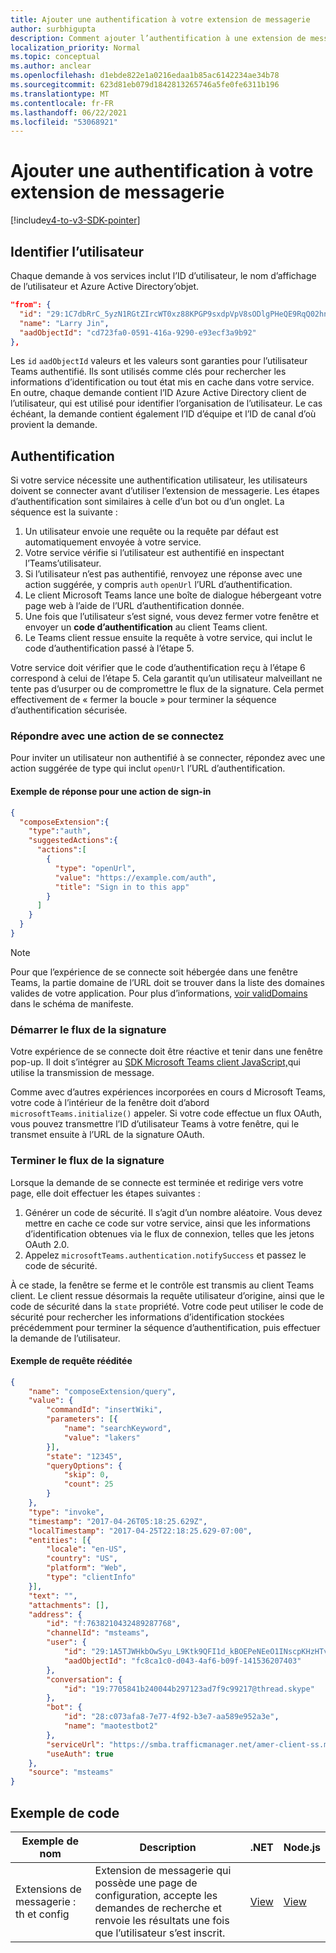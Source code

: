 ```yaml
---
title: Ajouter une authentification à votre extension de messagerie
author: surbhigupta
description: Comment ajouter l’authentification à une extension de messagerie
localization_priority: Normal
ms.topic: conceptual
ms.author: anclear
ms.openlocfilehash: d1ebde822e1a0216edaa1b85ac6142234ae34b78
ms.sourcegitcommit: 623d81eb079d1842813265746a5fe0fe6311b196
ms.translationtype: MT
ms.contentlocale: fr-FR
ms.lasthandoff: 06/22/2021
ms.locfileid: "53068921"
---
```

# <a name="add-authentication-to-your-messaging-extension"></a>Ajouter une authentification à votre extension de messagerie

[!include[v4-to-v3-SDK-pointer](~/includes/v4-to-v3-pointer-me.md)]

## <a name="identify-the-user"></a>Identifier l’utilisateur

Chaque demande à vos services inclut l’ID d’utilisateur, le nom d’affichage de l’utilisateur et Azure Active Directory’objet.

```json
"from": {
  "id": "29:1C7dbRrC_5yzN1RGtZIrcWT0xz88KPGP9sxdpVpV8sODlgPHeQE9RqQ02hnpuKzy6zZ-AaZx6swUOMj_Dsdse3TQ4sIaeebbFBF-VgjJy_nY",
  "name": "Larry Jin",
  "aadObjectId": "cd723fa0-0591-416a-9290-e93ecf3a9b92"
},
```

Les `id` `aadObjectId` valeurs et les valeurs sont garanties pour l’utilisateur Teams authentifié. Ils sont utilisés comme clés pour rechercher les informations d’identification ou tout état mis en cache dans votre service. En outre, chaque demande contient l’ID Azure Active Directory client de l’utilisateur, qui est utilisé pour identifier l’organisation de l’utilisateur. Le cas échéant, la demande contient également l’ID d’équipe et l’ID de canal d’où provient la demande.

## <a name="authentication"></a>Authentification

Si votre service nécessite une authentification utilisateur, les utilisateurs doivent se connecter avant d’utiliser l’extension de messagerie. Les étapes d’authentification sont similaires à celle d’un bot ou d’un onglet. La séquence est la suivante :

1. Un utilisateur envoie une requête ou la requête par défaut est automatiquement envoyée à votre service.
1. Votre service vérifie si l’utilisateur est authentifié en inspectant l’Teams’utilisateur.
1. Si l’utilisateur n’est pas authentifié, renvoyez une réponse avec une action suggérée, y compris `auth` `openUrl` l’URL d’authentification.
1. Le client Microsoft Teams lance une boîte de dialogue hébergeant votre page web à l’aide de l’URL d’authentification donnée.
1. Une fois que l’utilisateur s’est signé, vous devez fermer votre fenêtre et envoyer un **code d’authentification** au client Teams client.
1. Le Teams client ressue ensuite la requête à votre service, qui inclut le code d’authentification passé à l’étape 5.

Votre service doit vérifier que le code d’authentification reçu à l’étape 6 correspond à celui de l’étape 5. Cela garantit qu’un utilisateur malveillant ne tente pas d’usurper ou de compromettre le flux de la signature. Cela permet effectivement de « fermer la boucle » pour terminer la séquence d’authentification sécurisée.

### <a name="respond-with-a-sign-in-action"></a>Répondre avec une action de se connectez

Pour inviter un utilisateur non authentifié à se connecter, répondez avec une action suggérée de type qui inclut `openUrl` l’URL d’authentification.

#### <a name="response-example-for-a-sign-in-action"></a>Exemple de réponse pour une action de sign-in

```json
{
  "composeExtension":{
    "type":"auth",
    "suggestedActions":{
      "actions":[
        {
          "type": "openUrl",
          "value": "https://example.com/auth",
          "title": "Sign in to this app"
        }
      ]
    }
  }
}
```

> [!NOTE]
> Pour que l’expérience de se connecte soit hébergée dans une fenêtre Teams, la partie domaine de l’URL doit se trouver dans la liste des domaines valides de votre application. Pour plus d’informations, [voir validDomains](~/resources/schema/manifest-schema.md#validdomains) dans le schéma de manifeste.

### <a name="start-the-sign-in-flow"></a>Démarrer le flux de la signature

Votre expérience de se connecte doit être réactive et tenir dans une fenêtre pop-up. Il doit s’intégrer au [SDK Microsoft Teams client JavaScript,](/javascript/api/overview/msteams-client)qui utilise la transmission de message.

Comme avec d’autres expériences incorporées en cours d Microsoft Teams, votre code à l’intérieur de la fenêtre doit d’abord `microsoftTeams.initialize()` appeler. Si votre code effectue un flux OAuth, vous pouvez transmettre l’ID d’utilisateur Teams à votre fenêtre, qui le transmet ensuite à l’URL de la signature OAuth.

### <a name="complete-the-sign-in-flow"></a>Terminer le flux de la signature

Lorsque la demande de se connecte est terminée et redirige vers votre page, elle doit effectuer les étapes suivantes :

1. Générer un code de sécurité. Il s’agit d’un nombre aléatoire. Vous devez mettre en cache ce code sur votre service, ainsi que les informations d’identification obtenues via le flux de connexion, telles que les jetons OAuth 2.0.
1. Appelez `microsoftTeams.authentication.notifySuccess` et passez le code de sécurité.

À ce stade, la fenêtre se ferme et le contrôle est transmis au client Teams client. Le client ressue désormais la requête utilisateur d’origine, ainsi que le code de sécurité dans la `state` propriété. Votre code peut utiliser le code de sécurité pour rechercher les informations d’identification stockées précédemment pour terminer la séquence d’authentification, puis effectuer la demande de l’utilisateur.

#### <a name="reissued-request-example"></a>Exemple de requête rééditée

```json
{
    "name": "composeExtension/query",
    "value": {
        "commandId": "insertWiki",
        "parameters": [{
            "name": "searchKeyword",
            "value": "lakers"
        }],
        "state": "12345",
        "queryOptions": {
            "skip": 0,
            "count": 25
        }
    },
    "type": "invoke",
    "timestamp": "2017-04-26T05:18:25.629Z",
    "localTimestamp": "2017-04-25T22:18:25.629-07:00",
    "entities": [{
        "locale": "en-US",
        "country": "US",
        "platform": "Web",
        "type": "clientInfo"
    }],
    "text": "",
    "attachments": [],
    "address": {
        "id": "f:7638210432489287768",
        "channelId": "msteams",
        "user": {
            "id": "29:1A5TJWHkbOwSyu_L9Ktk9QFI1d_kBOEPeNEeO1INscpKHzHTvWfiau5AX_6y3SuiOby-r73dzHJ17HipUWqGPgw",
            "aadObjectId": "fc8ca1c0-d043-4af6-b09f-141536207403"
        },
        "conversation": {
            "id": "19:7705841b240044b297123ad7f9c99217@thread.skype"
        },
        "bot": {
            "id": "28:c073afa8-7e77-4f92-b3e7-aa589e952a3e",
            "name": "maotestbot2"
        },
        "serviceUrl": "https://smba.trafficmanager.net/amer-client-ss.msg/",
        "useAuth": true
    },
    "source": "msteams"
}
```

## <a name="code-sample"></a>Exemple de code
|**Exemple de nom** | **Description** |**.NET** | **Node.js**|
|----------------|-----------------|--------------|----------------|
|Extensions de messagerie : th et config | Extension de messagerie qui possède une page de configuration, accepte les demandes de recherche et renvoie les résultats une fois que l’utilisateur s’est inscrit. |[View](https://github.com/microsoft/BotBuilder-Samples/tree/main/samples/csharp_dotnetcore/52.teams-messaging-extensions-search-auth-config)|[View](https://github.com/microsoft/BotBuilder-Samples/blob/main/samples/javascript_nodejs/52.teams-messaging-extensions-search-auth-config)| 

 
